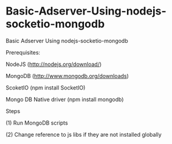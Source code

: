 Basic-Adserver-Using-nodejs-socketio-mongodb
============================================

Basic Adserver Using nodejs-socketio-mongodb

Prerequisites:

NodeJS (http://nodejs.org/download/)

MongoDB (http://www.mongodb.org/downloads)

ScoketIO (npm install SocketIO)

Mongo DB Native driver (npm install mongodb)

Steps

(1) Run MongoDB scripts

(2) Change reference to js libs if they are not installed globally

